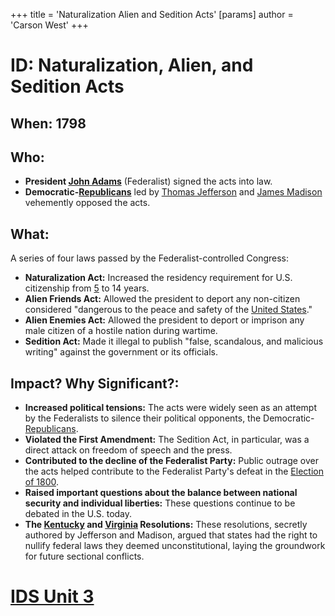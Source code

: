 +++
 title = 'Naturalization Alien and Sedition Acts'
[params]
	author = 'Carson West'
+++
# ID: Naturalization, Alien, and Sedition Acts 
## When: 1798
## Who: 
* **President [John Adams](./../john-adams/)** (Federalist) signed the acts into law.
* **Democratic-[Republicans](./../republicans/)** led by [Thomas Jefferson](./../thomas-jefferson/) and [James Madison](./../james-madison/) vehemently opposed the acts. 
## What:
A series of four laws passed by the Federalist-controlled Congress:
* **Naturalization Act:** Increased the residency requirement for U.S. citizenship from [5](./../5/) to 14 years. 
* **Alien Friends Act:** Allowed the president to deport any non-citizen considered "dangerous to the peace and safety of the [United States](./../united-states/)."
* **Alien Enemies Act:** Allowed the president to deport or imprison any male citizen of a hostile nation during wartime.
* **Sedition Act:** Made it illegal to publish "false, scandalous, and malicious writing" against the government or its officials. 
## Impact? Why Significant?:
* **Increased political tensions:** The acts were widely seen as an attempt by the Federalists to silence their political opponents, the Democratic-[Republicans](./../republicans/).
* **Violated the First Amendment:** The Sedition Act, in particular, was a direct attack on freedom of speech and the press. 
* **Contributed to the decline of the Federalist Party:** Public outrage over the acts helped contribute to the Federalist Party's defeat in the [Election of 1800](./../election-of-1800/).
* **Raised important questions about the balance between national security and individual liberties:**  These questions continue to be debated in the U.S. today.
* **The [Kentucky](./../kentucky/) and [Virginia](./../virginia/) Resolutions:**  These resolutions, secretly authored by Jefferson and Madison, argued that states had the right to nullify federal laws they deemed unconstitutional, laying the groundwork for future sectional conflicts. 

# [IDS Unit 3](./../ids-unit-3/)